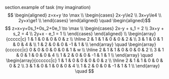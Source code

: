 section.example of task (my imagination)
$$
\begin{aligned}
z=x+y \to \max \\
\begin{cases}
2x-y\le2 \\
3x+y\le4 \\
2y+x\ge1 \\
\end{cases}
\end{aligned}
\quad
\begin{aligned}$$
$$
z=x+y+0s_1+0s_2+0e_1 \to \max \\
\begin{cases}
2x-y + s_1 = 2 \\
3x+y + s_2 = 4 \\
2y+x - e_1 = 1 \\
\end{cases}
\end{aligned}
\\
\begin{array}{ccccc|c}
1 & 1 & 0 & 0 & 0 & z \\
\hline
2 & 1 & 1 & 0 & 0 & 2 & \\
3 & 1 & 0 & 1 & 0 & 4 & \\
1 & 2 & 0 & 0 & -1 & 1 & \\
\end{array} \quad
\begin{array}{cccccc|c}
0 & 0 & 0 & 0 & 0 & 1 & w \\
\hline
2 & 1 & 1 & 0 & 0 & 0 & 2  \\
3 & 1 & 0 & 1 & 0 & 0 & 4  \\
1 & 2 & 0 & 0 & -1 & 1 & 1  \\
\end{array} \quad
\begin{array}{cccccc|c}
1 & 1 & 0 & 0 & 0 & 0 & z \\
\hline
2 & 1 & 1 & 0 & 0 & 0 & 2  \\
3 & 1 & 0 & 1 & 0 & 0 & 4  \\
1 & 2 & 0 & 0 & -1 & 1 & 1  \\
\end{array} \quad
$$